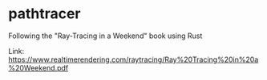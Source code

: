 # pathtracer
Following the "Ray-Tracing in a Weekend" book using Rust

Link: https://www.realtimerendering.com/raytracing/Ray%20Tracing%20in%20a%20Weekend.pdf
